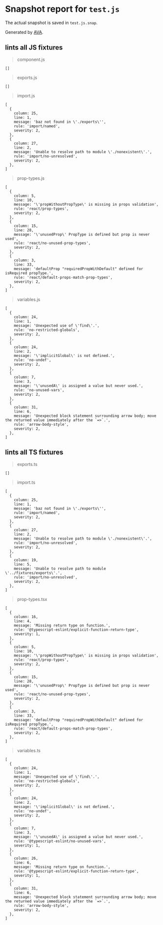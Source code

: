 # Snapshot report for `test.js`

The actual snapshot is saved in `test.js.snap`.

Generated by [AVA](https://ava.li).

## lints all JS fixtures

> component.js

    []

> exports.js

    []

> import.js

    [
      {
        column: 25,
        line: 1,
        message: 'baz not found in \'./exports\'',
        rule: 'import/named',
        severity: 2,
      },
      {
        column: 27,
        line: 2,
        message: 'Unable to resolve path to module \'./nonexistent\'.',
        rule: 'import/no-unresolved',
        severity: 2,
      },
    ]

> prop-types.js

    [
      {
        column: 5,
        line: 10,
        message: '\'propWithoutPropType\' is missing in props validation',
        rule: 'react/prop-types',
        severity: 2,
      },
      {
        column: 15,
        line: 28,
        message: '\'unusedProp\' PropType is defined but prop is never used',
        rule: 'react/no-unused-prop-types',
        severity: 2,
      },
      {
        column: 3,
        line: 33,
        message: 'defaultProp "requiredPropWithDefault" defined for isRequired propType.',
        rule: 'react/default-props-match-prop-types',
        severity: 2,
      },
    ]

> variables.js

    [
      {
        column: 24,
        line: 1,
        message: 'Unexpected use of \'find\'.',
        rule: 'no-restricted-globals',
        severity: 2,
      },
      {
        column: 24,
        line: 2,
        message: '\'implicitGlobal\' is not defined.',
        rule: 'no-undef',
        severity: 2,
      },
      {
        column: 7,
        line: 3,
        message: '\'unusedA\' is assigned a value but never used.',
        rule: 'no-unused-vars',
        severity: 2,
      },
      {
        column: 31,
        line: 6,
        message: 'Unexpected block statement surrounding arrow body; move the returned value immediately after the `=>`.',
        rule: 'arrow-body-style',
        severity: 2,
      },
    ]

## lints all TS fixtures

> exports.ts

    []

> import.ts

    [
      {
        column: 25,
        line: 1,
        message: 'baz not found in \'./exports\'',
        rule: 'import/named',
        severity: 2,
      },
      {
        column: 27,
        line: 2,
        message: 'Unable to resolve path to module \'./nonexistent\'.',
        rule: 'import/no-unresolved',
        severity: 2,
      },
      {
        column: 19,
        line: 5,
        message: 'Unable to resolve path to module \'../fixtures/exports\'.',
        rule: 'import/no-unresolved',
        severity: 2,
      },
    ]

> prop-types.tsx

    [
      {
        column: 16,
        line: 4,
        message: 'Missing return type on function.',
        rule: '@typescript-eslint/explicit-function-return-type',
        severity: 1,
      },
      {
        column: 5,
        line: 10,
        message: '\'propWithoutPropType\' is missing in props validation',
        rule: 'react/prop-types',
        severity: 2,
      },
      {
        column: 15,
        line: 28,
        message: '\'unusedProp\' PropType is defined but prop is never used',
        rule: 'react/no-unused-prop-types',
        severity: 2,
      },
      {
        column: 3,
        line: 33,
        message: 'defaultProp "requiredPropWithDefault" defined for isRequired propType.',
        rule: 'react/default-props-match-prop-types',
        severity: 2,
      },
    ]

> variables.ts

    [
      {
        column: 24,
        line: 1,
        message: 'Unexpected use of \'find\'.',
        rule: 'no-restricted-globals',
        severity: 2,
      },
      {
        column: 24,
        line: 2,
        message: '\'implicitGlobal\' is not defined.',
        rule: 'no-undef',
        severity: 2,
      },
      {
        column: 7,
        line: 3,
        message: '\'unusedA\' is assigned a value but never used.',
        rule: '@typescript-eslint/no-unused-vars',
        severity: 1,
      },
      {
        column: 26,
        line: 6,
        message: 'Missing return type on function.',
        rule: '@typescript-eslint/explicit-function-return-type',
        severity: 1,
      },
      {
        column: 31,
        line: 6,
        message: 'Unexpected block statement surrounding arrow body; move the returned value immediately after the `=>`.',
        rule: 'arrow-body-style',
        severity: 2,
      },
    ]
